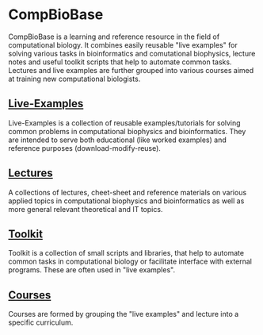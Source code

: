 CompBioBase
=============
CompBioBase is a learning and reference resource in the field of computational biology. It combines easily reusable "live examples" for solving various tasks in bioinformatics and comutational biophysics, lecture notes and useful toolkit scripts that help to automate common tasks. Lectures and live examples are further grouped into various courses aimed at training new computational biologists.

[Live-Examples](Live_Examples/)
-------------
Live-Examples is a collection of reusable examples/tutorials for solving common problems in computational biophysics and bioinformatics. They are intended to serve both educational (like worked examples) and reference purposes (download-modify-reuse).

[Lectures](Lectures/)
------------
A collections of lectures, cheet-sheet and reference materials on various applied topics in computational biophysics and bioinformatics as well as more general relevant theoretical and IT topics.

[Toolkit](Toolkit/)
-------
Toolkit is a collection of small scripts and libraries, that help to automate common tasks in computational biology or facilitate interface with external programs. These are often used in "live examples".

[Courses](Courses/)
------
Courses are formed by grouping the "live examples" and lecture into a specific curriculum.